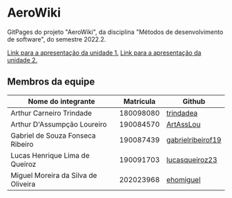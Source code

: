 # AeroWiki

GitPages do projeto "AeroWiki", da disciplina "Métodos de desenvolvimento de software", do semestre 2022.2.

<a href="https://www.youtube.com/watch?v=Z9P06O2Z-KA"> Link para a apresentação da unidade 1.</a>
<a href="https://youtu.be/SqbOQjjPxpY"> Link para a apresentação da unidade 2.</a>

## Membros da equipe

| Nome do integrante                  | Matrícula | Github                                                       |
| ----------------------------------- | --------- | ------------------------------------------------------------ |
| Arthur Carneiro Trindade            | 180098080 | <a href="https://github.com/trindadea"> trindadea </a>       |
| Arthur D'Assumpção Loureiro         | 190084570 | <a href="https://github.com/ArtAssLou"> ArtAssLou</a>        |
| Gabriel de Souza Fonseca Ribeiro    | 190087439 | <a href="https://github.com/gabrielribeirof19"> gabrielribeirof19</a> |
| Lucas Henrique Lima de Queiroz      | 190091703 | <a href="https://github.com/lucasqueiroz23"> lucasqueiroz23</a> |
| Miguel Moreira da Silva de Oliveira | 202023968 | <a href="https://github.com/ehomiguel"> ehomiguel</a>        |

